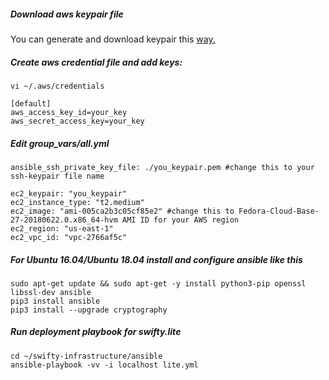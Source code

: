 ##### Download aws keypair file

You can generate and download keypair this [way.](https://docs.aws.amazon.com/AWSEC2/latest/UserGuide/ec2-key-pairs.html)

##### Create aws credential file and add keys:

```
vi ~/.aws/credentials

[default]
aws_access_key_id=your_key
aws_secret_access_key=your_key

```
##### Edit group_vars/all.yml

```
ansible_ssh_private_key_file: ./you_keypair.pem #change this to your ssh-keypair file name

ec2_keypair: "you_keypair"
ec2_instance_type: "t2.medium"
ec2_image: "ami-005ca2b3c05cf85e2" #change this to Fedora-Cloud-Base-27-20180622.0.x86_64-hvm AMI ID for your AWS region
ec2_region: "us-east-1"
ec2_vpc_id: "vpc-2766af5c"

```

##### For Ubuntu 16.04/Ubuntu 18.04 install and configure ansible like this

```
sudo apt-get update && sudo apt-get -y install python3-pip openssl libssl-dev ansible
pip3 install ansible
pip3 install --upgrade cryptography
```
##### Run deployment playbook for swifty.lite

```
cd ~/swifty-infrastructure/ansible
ansible-playbook -vv -i localhost lite.yml
```
